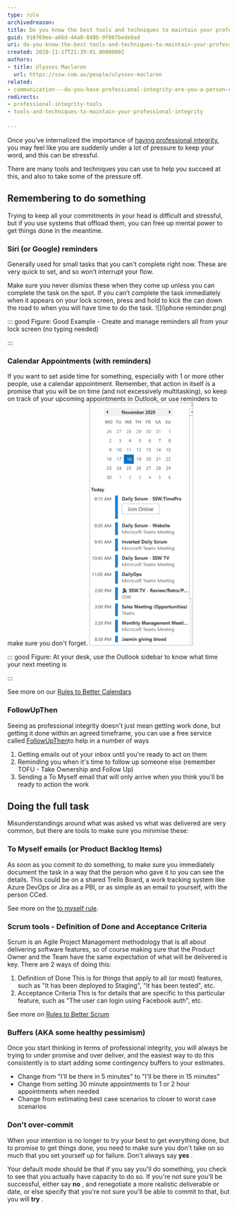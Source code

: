 ```yaml
---
type: rule
archivedreason: 
title: Do you know the best tools and techniques to maintain your professional integrity?
guid: 916f69ee-a66d-44a0-849b-9f86fbede6ad
uri: do-you-know-the-best-tools-and-techniques-to-maintain-your-professional-integrity
created: 2020-11-17T21:39:01.0000000Z
authors:
- title: Ulysses Maclaren
  url: https://ssw.com.au/people/ulysses-maclaren
related:
- communication---do-you-have-professional-integrity-are-you-a-person-of-your-word
redirects:
- professional-integrity-tools
- tools-and-techniques-to-maintain-your-professional-integrity

---
```


Once you’ve internalized the importance of [having professional integrity](/_layouts/15/FIXUPREDIRECT.ASPX?WebId=3dfc0e07-e23a-4cbb-aac2-e778b71166a2&TermSetId=07da3ddf-0924-4cd2-a6d4-a4809ae20160&TermId=34f9f173-8437-448d-a204-4ba07cdbe188), you may feel like you are suddenly under a lot of pressure to keep your word, and this can be stressful.

<!--endintro-->

There are many tools and techniques you can use to help you succeed at this, and also to take some of the pressure off.

## 


## Remembering to do something

Trying to keep all your commitments in your head is difficult and stressful, but if you use systems that offload them, you can free up mental power to get things done in the meantime.

### Siri (or Google) reminders

Generally used for small tasks that you can't complete right now. These are very quick to set, and so won’t interrupt your flow.

Make sure you never dismiss these when they come up unless you can complete the task on the spot. If you can’t complete the task immediately when it appears on your lock screen, press and hold to kick the can down the road to when you will have time to do the task.
![](iphone reminder.png)

::: good
Figure: Good Example - Create and manage reminders all from your lock screen (no typing needed)

:::

### Calendar Appointments (with reminders)


If you want to set aside time for something, especially with 1 or more other people, use a calendar appointment. Remember, that action in itself is a promise that you will be on time (and not excessively multitasking), so keep on track of your upcoming appointments in Outlook, or use reminders to make sure you don't forget.
![](Calendar-in-Outlook.png)

::: good
Figure: At your desk, use the Outlook sidebar to know what time your next meeting is

:::

See more on our [Rules to Better Calendars](/rules-to-better-calendars)

### FollowUpThen

Seeing as professional integrity doesn't just mean getting work done, but getting it done within an agreed timeframe, you can use a free service called     [FollowUpThen](/do-you-follow-up-emails-effectively)to help in a number of ways

1. Getting emails out of your inbox until you're ready to act on them
2. Reminding you when it's time to follow up someone else (remember TOFU - Take Ownership and Follow Up)
3. Sending a To Myself email that will only arrive when you think you'll be ready to action the work


## 


## Doing the full task

Misunderstandings around what was asked vs what was delivered are very common, but there are tools to make sure you minimise these:

### To Myself emails (or Product Backlog Items)

As soon as you commit to do something, to make sure you immediately document the task in a way that the person who gave it to you can see the details. This could be on a shared Trello Board, a work tracking system like Azure DevOps or Jira as a PBI, or as simple as an email to yourself, with the person CCed.

See more on the [to myself rule](/dones-do-you-send-yourself-emails).

### Scrum tools - Definition of Done and Acceptance Criteria


Scrum is an Agile Project Management methodology that is all about delivering software features, so of course making sure that the Product Owner and the Team have the same expectation of what will be delivered is key. There are 2 ways of doing this:

1. Definition of Done
This is for things that apply to all (or most) features, such as "It has been deployed to Staging", "It has been tested", etc.
2. Acceptance Criteria
This is for details that are specific to this particular feature, such as "The user can login using Facebook auth", etc.


See more on [Rules to Better Scrum](/rules-to-better-scrum-using-azure-devops)

### Buffers (AKA some healthy pessimism)

Once you start thinking in terms of professional integrity, you will always be trying to under promise and over deliver, and the easiest way to do this consistently is to start adding some contingency buffers to your estimates.

* Change from "I'll be there in 5 minutes" to "I'll be there in 15 minutes"
* Change from setting 30 minute appointments to 1 or 2 hour appointments when needed
* Change from estimating best case scenarios to closer to worst case scenarios


###  Don't over-commit


When your intention is no longer to try your best to get everything done, but to promise to get things done, you need to make sure you don't take on so much that you set yourself up for failure. Don't always say         **yes** .

Your default mode should be that if you say you'll do something, you check to see that you actually have capacity to do so. If you're not sure you'll be successful, either say         **no** , and renegotiate a more realistic deliverable or date, or else specify that you're not sure you'll be able to commit to that, but you will         **try** .
